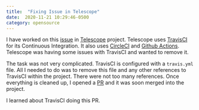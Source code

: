 ```yaml
---
title:  "Fixing Issue in Telescope"
date:  2020-11-21 10:29:46-0500 
category: opensource 
---
```

I have worked on this
[issue](https://github.com/Seneca-CDOT/telescope/issues/1267) in [Telescope](https://github.com/Seneca-CDOT/telescope)
project. Telescope uses [TravisCI](https://travis-ci.org/) for its Continuous
Integration. It also uses [CircleCI](https://circleci.com/) and
[Github Actions](https://github.com/features/actions).
Telescope was having some issues with TravisCI and wanted to remove it.

The task was not very complicated. TravisCI is configured with a `travis.yml`
file. All I needed to do was to remove this file and any other references to
TravisCI within the project. There were not too many references. Once everything
is cleaned up, I opened a
[PR](https://github.com/Seneca-CDOT/telescope/pull/1317)
and it was soon merged into the project.

I learned about TravisCI doing this PR.
